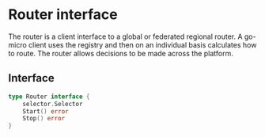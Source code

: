 # Router interface

The router is a client interface to a global or federated regional router. 
A go-micro client uses the registry and then on an individual basis calculates 
how to route. The router allows decisions to be made across the platform.

## Interface

```go
type Router interface {
	selector.Selector
	Start() error
	Stop() error
}
```
